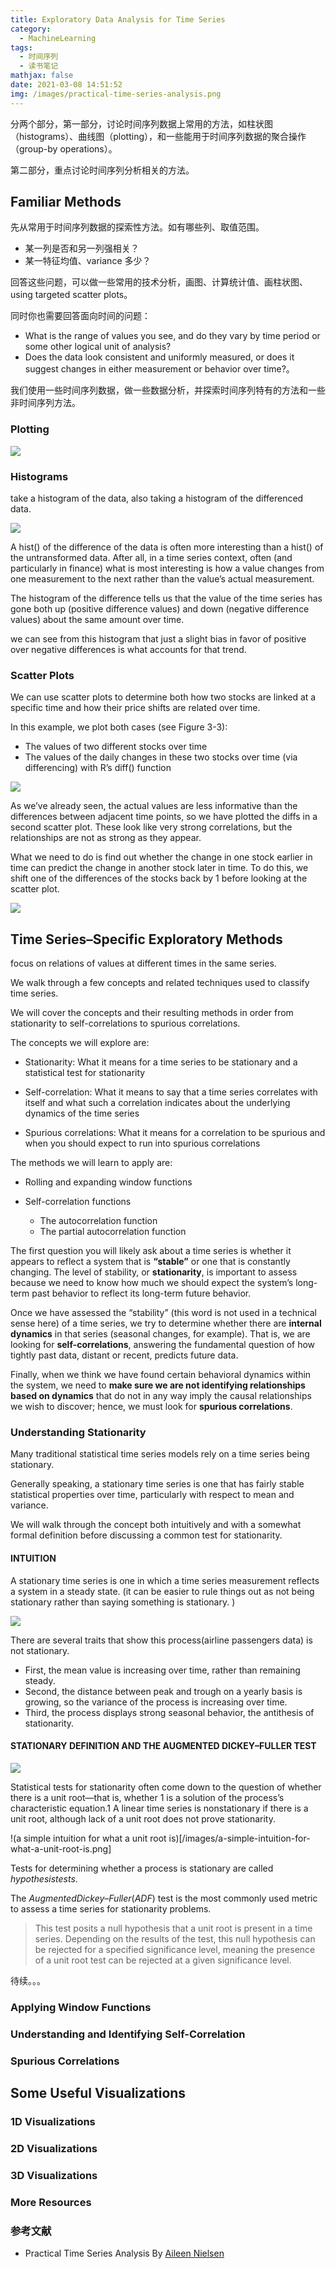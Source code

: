 ```yaml
---
title: Exploratory Data Analysis for Time Series
category:
  - MachineLearning
tags:
  - 时间序列
  - 读书笔记
mathjax: false
date: 2021-03-08 14:51:52
img: /images/practical-time-series-analysis.png
---
```


分两个部分，第一部分，讨论时间序列数据上常用的方法，如柱状图（histograms）、曲线图（plotting），和一些能用于时间序列数据的聚合操作（group-by operations）。

第二部分，重点讨论时间序列分析相关的方法。
## Familiar Methods
先从常用于时间序列数据的探索性方法。如有哪些列、取值范围。

* 某一列是否和另一列强相关？
* 某一特征均值、variance 多少？

回答这些问题，可以做一些常用的技术分析，画图、计算统计值、画柱状图、using targeted scatter plots。

同时你也需要回答面向时间的问题：
* What is the range of values you see, and do they vary by time period or some other logical unit of analysis?
* Does the data look consistent and uniformly measured, or does it suggest changes in either measurement or behavior over time?。

我们使用一些时间序列数据，做一些数据分析，并探索时间序列特有的方法和一些非时间序列方法。

### Plotting
![](/images/simple-plot-of-timeseries-data.png)

### Histograms
take a histogram of the data, also taking a histogram of the differenced data.

![](/images/histogram-of-timeseries-and-difference.png)

A hist() of the difference of the data is often more interesting than a hist() of the untransformed data. 
After all, in a time series context, often (and particularly in finance) what is most interesting is how a value changes from one measurement to the next rather than the value’s actual measurement. 

The histogram of the difference tells us that the value of the time series has gone both up (positive difference values) and down (negative difference values) about the same amount over time. 

we can see from this histogram that just a slight bias in favor of positive over negative differences is what accounts for that trend.

### Scatter Plots
We can use scatter plots to determine both how two stocks are linked at a specific time and how their price shifts are related over time.

In this example, we plot both cases (see Figure 3-3):

* The values of two different stocks over time
* The values of the daily changes in these two stocks over time (via differencing) with R’s diff() function

![](/images/sotcks-price-and-difference-over-time.png)

As we’ve already seen, the actual values are less informative than the differences between adjacent time points, so we have plotted the diffs in a second scatter plot. These look like very strong correlations, but the relationships are not as strong as they appear.

What we need to do is find out whether the change in one stock earlier in time can predict the change in another stock later in time. To do this, we shift one of the differences of the stocks back by 1 before looking at the scatter plot.

![](/images/correlation-between-the-stocks-disappears-as-soon-as-we-put-in-a-time-lag.png)

## Time Series–Specific Exploratory Methods
focus on relations of values at different times in the same series.

We walk through a few concepts and related techniques used to classify time series.

We will cover the concepts and their resulting methods in order from stationarity to self-correlations to spurious correlations. 

The concepts we will explore are:

* Stationarity: What it means for a time series to be stationary and a statistical test for stationarity

* Self-correlation: What it means to say that a time series correlates with itself and what such a correlation indicates about the underlying dynamics of the time series

* Spurious correlations: What it means for a correlation to be spurious and when you should expect to run into spurious correlations

The methods we will learn to apply are:

* Rolling and expanding window functions

* Self-correlation functions
  * The autocorrelation function
  * The partial autocorrelation function

The first question you will likely ask about a time series is whether it appears to reflect a system that is **“stable”** or one that is constantly changing.
The level of stability, or **stationarity**, is important to assess because we need to know how much we should expect the system’s long-term past behavior to reflect its long-term future behavior.

Once we have assessed the “stability” (this word is not used in a technical sense here) of a time series, we try to determine whether there are **internal dynamics** in that series (seasonal changes, for example). 
That is, we are looking for **self-correlations**, answering the fundamental question of how tightly past data, distant or recent, predicts future data.

Finally, when we think we have found certain behavioral dynamics within the system, we need to **make sure we are not identifying relationships based on dynamics** that do not in any way imply the causal relationships we wish to discover; hence, we must look for **spurious correlations**.

### Understanding Stationarity
Many traditional statistical time series models rely on a time series being stationary.

Generally speaking, a stationary time series is one that has fairly stable statistical properties over time, particularly with respect to mean and variance.

We will walk through the concept both intuitively and with a somewhat formal definition before discussing a common test for stationarity.

#### INTUITION
A stationary time series is one in which a time series measurement reflects a system in a steady state. (it can be easier to rule things out as not being stationary rather than saying something is stationary. )

![](/images/clear-example-of-a-timeseries-not-stationary.png)

There are several traits that show this process(airline passengers data) is not stationary.
* First, the mean value is increasing over time, rather than remaining steady.
* Second, the distance between peak and trough on a yearly basis is growing, so the variance of the process is increasing over time.
* Third, the process displays strong seasonal behavior, the antithesis of stationarity.

#### STATIONARY DEFINITION AND THE AUGMENTED DICKEY–FULLER TEST
![](/images/definition-of-a-stationary-process.png)

Statistical tests for stationarity often come down to the question of whether there is a unit root—that is, whether 1 is a solution of the process’s characteristic equation.1 A linear time series is nonstationary if there is a unit root, although lack of a unit root does not prove stationarity.

!(a simple intuition for what a unit root is)[/images/a-simple-intuition-for-what-a-unit-root-is.png]

Tests for determining whether a process is stationary are called $hypothesis tests$.

The $Augmented Dickey–Fuller (ADF)$ test is the most commonly used metric to assess a time series for stationarity problems. 

> This test posits a null hypothesis that a unit root is present in a time series. Depending on the results of the test, this null hypothesis can be rejected for a specified significance level, meaning the presence of a unit root test can be rejected at a given significance level.

待续。。。

### Applying Window Functions

### Understanding and Identifying Self-Correlation

### Spurious Correlations

## Some Useful Visualizations

### 1D Visualizations

### 2D Visualizations

### 3D Visualizations

### More Resources

### 参考文献
* Practical Time Series Analysis By [Aileen Nielsen](https://learning.oreilly.com/search/?query=author%3A%22Aileen%20Nielsen%22&sort=relevance&highlight=true)
